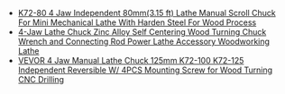- [K72-80 4 Jaw Independent 80mm(3.15 ft) Lathe Manual Scroll Chuck For Mini Mechanical Lathe With Harden Steel For Wood Process](https://www.aliexpress.us/item/3256807375523195.html)
- [4-Jaw Lathe Chuck Zinc Alloy Self Centering Wood Turning Chuck Wrench and Connecting Rod Power Lathe Accessory Woodworking Lathe](https://www.aliexpress.us/item/3256807723080766.html)
- [VEVOR 4 Jaw Manual Lathe Chuck 125mm K72-100 K72-125 Independent Reversible W/ 4PCS Mounting Screw for Wood Turning CNC Drilling](https://www.aliexpress.us/item/3256807579697989.html)
